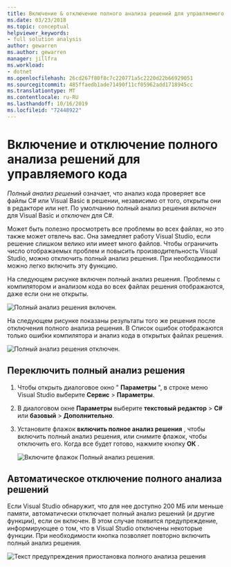 ```yaml
---
title: Включение & отключение полного анализа решений для управляемого кода
ms.date: 03/23/2018
ms.topic: conceptual
helpviewer_keywords:
- full solution analysis
author: gewarren
ms.author: gewarren
manager: jillfra
ms.workload:
- dotnet
ms.openlocfilehash: 26cd267f80f8c7c220771a5c2220d22b66929051
ms.sourcegitcommit: 485ffaedb1ade71490f11cf05962add1718945cc
ms.translationtype: MT
ms.contentlocale: ru-RU
ms.lasthandoff: 10/16/2019
ms.locfileid: "72448922"
---
```

# <a name="how-to-enable-and-disable-full-solution-analysis-for-managed-code"></a>Включение и отключение полного анализа решений для управляемого кода

*Полный анализ решений* означает, что анализ кода проверяет все файлы C# или Visual Basic в решении, независимо от того, открыты они в редакторе или нет. По умолчанию полный анализ решения *включен* для Visual Basic и *отключен* для C#.

Может быть полезно просмотреть все проблемы во всех файлах, но это также может отвлечь вас. Она замедляет работу Visual Studio, если решение слишком велико или имеет много файлов. Чтобы ограничить число отображаемых проблем и повысить производительность Visual Studio, можно отключить полный анализ решения. При необходимости можно легко включить эту функцию.

На следующем рисунке включен полный анализ решения. Проблемы с компилятором и анализом кода во всех файлах решения отображаются, даже если они не открыты.

![Полный анализ решения включен.](../code-quality/media/fsa_enabled.png)

На следующем рисунке показаны результаты того же решения после отключения полного анализа решения. В Список ошибок отображаются только ошибки компилятора и анализ кода в открытых файлах решения.

![Полный анализ решения отключен.](../code-quality/media/fsa_disabled.png)

## <a name="toggle-full-solution-analysis"></a>Переключить полный анализ решения

1. Чтобы открыть диалоговое окно " **Параметры** ", в строке меню Visual Studio выберите **Сервис**  > **Параметры**.

1. В диалоговом окне **Параметры** выберите **текстовый редактор**  > **C#** или **базовый**  > **Дополнительно**.

1. Установите флажок **включить полное анализ решения** , чтобы включить полный анализ решения, или снимите флажок, чтобы отключить его. Когда все будет готово, нажмите кнопку **ОК** .

   ![Включите флажок Полный анализ решения.](../code-quality/media/options-enable-full-solution-analysis.png)

## <a name="automatically-disable-full-solution-analysis"></a>Автоматическое отключение полного анализа решений

Если Visual Studio обнаружит, что для нее доступно 200 МБ или меньше памяти, автоматически отключает полный анализ решений (и другие функции), если он включен. В этом случае появится предупреждение, информирующее о том, что в Visual Studio отключены некоторые функции. При необходимости кнопка позволяет повторно включить полный анализ решения.

![Текст предупреждения приостановка полного анализа решения](../code-quality/media/fsa_alert.png)
